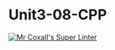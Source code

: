 # Unit3-08-CPP
[![Mr Coxall's Super Linter](https://github.com/ICS3U-C-Programming-ReidM/Unit3-08-CPP/workflows/Mr%20Coxall's%20Super%20Linter/badge.svg)](https://github.com/ICS3U-C-Programming-ReidM/Unit3-08-CPP/actions/)
